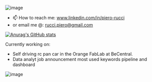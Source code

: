![image](https://user-images.githubusercontent.com/105915583/223442492-c54d5eb3-f5a0-4848-9cc1-d086a10ab7fe.png)
- 📫 How to reach me: www.linkedin.com/in/piero-rucci
- or email me @: rucci.piero@gmail.com

[![Anurag's GitHub stats](https://github-readme-stats.vercel.app/api?username=ruccipiero)](https://github.com/anuraghazra/github-readme-stats)

<!---
ruccipiero/ruccipiero is a ✨ special ✨ repository because its `README.md` (this file) appears on your GitHub profile.
You can click the Preview link to take a look at your changes.
--->
Currently working on:
- Self driving rc pan car in the Orange FabLab at BeCentral.
- Data analyt job announcement most used keywords pipeline and dashboard

![image](https://user-images.githubusercontent.com/105915583/223375387-b6e8e369-3770-4d8c-98c9-fb42eda68d0a.png)
